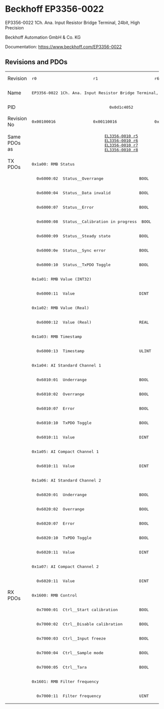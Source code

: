 # Beckhoff EP3356-0022

EP3356-0022 1Ch. Ana. Input Resistor Bridge Terminal, 24bit, High Precision

Beckhoff Automation GmbH & Co. KG

Documentation: <a href="https://www.beckhoff.com/EP3356-0022">https://www.beckhoff.com/EP3356-0022</a>

## Revisions and PDOs
<table>
<tr >
<td class="first">Revision</td>
<td ><pre>r0</pre></td>
<td ><pre>r1</pre></td>
<td ><pre>r6</pre></td>
</tr>
<tr >
<td class="first">Name</td>
<td  colspan=3 align="center"><pre>EP3356-0022 1Ch. Ana. Input Resistor Bridge Terminal, 24bit, High Precision</pre></td>
</tr>
<tr >
<td class="first">PID</td>
<td  colspan=3 align="center"><pre>0x0d1c4052</pre></td>
</tr>
<tr >
<td class="first">Revision No</td>
<td ><pre>0x00100016</pre></td>
<td ><pre>0x00110016</pre></td>
<td ><pre>0x00160016</pre></td>
</tr>
<tr >
<td class="first">Same PDOs as</td>
<td  colspan=3 align="center"><pre><a href="EL3356-0010">EL3356-0010 r5</a><br/><a href="EL3356-0010">EL3356-0010 r6</a><br/><a href="EL3356-0010">EL3356-0010 r7</a><br/><a href="EL3356-0010">EL3356-0010 r8</a></pre></td>
</tr>
<tr class="txpdo pdosection">
<td class="first" rowspan=30 valign=top>TX PDOs</td>
<td colspan=3 align="left"><pre>0x1a00: RMB Status</pre></td>
<td></td>
</tr>
<tr class="txpdo">
<td class="first" colspan=3 align="left"><pre>  0x6000:02  Status__Overrange               BOOL</pre></td>
</tr>
<tr class="txpdo">
<td class="first" colspan=3 align="left"><pre>  0x6000:04  Status__Data invalid            BOOL</pre></td>
</tr>
<tr class="txpdo">
<td class="first" colspan=3 align="left"><pre>  0x6000:07  Status__Error                   BOOL</pre></td>
</tr>
<tr class="txpdo">
<td class="first" colspan=3 align="left"><pre>  0x6000:08  Status__Calibration in progress  BOOL</pre></td>
</tr>
<tr class="txpdo">
<td class="first" colspan=3 align="left"><pre>  0x6000:09  Status__Steady state            BOOL</pre></td>
</tr>
<tr class="txpdo">
<td class="first" colspan=3 align="left"><pre>  0x6000:0e  Status__Sync error              BOOL</pre></td>
</tr>
<tr class="txpdo">
<td class="first" colspan=3 align="left"><pre>  0x6000:10  Status__TxPDO Toggle            BOOL</pre></td>
</tr>
<tr class="txpdo pdosection">
<td class="first" colspan=3 align="left"><pre>0x1a01: RMB Value (INT32)</pre></td>
</tr>
<tr class="txpdo">
<td class="first" colspan=3 align="left"><pre>  0x6000:11  Value                           DINT</pre></td>
</tr>
<tr class="txpdo pdosection">
<td class="first" colspan=3 align="left"><pre>0x1a02: RMB Value (Real)</pre></td>
</tr>
<tr class="txpdo">
<td class="first" colspan=3 align="left"><pre>  0x6000:12  Value (Real)                    REAL</pre></td>
</tr>
<tr class="txpdo pdosection">
<td class="first" colspan=3 align="left"><pre>0x1a03: RMB Timestamp</pre></td>
</tr>
<tr class="txpdo">
<td class="first" colspan=3 align="left"><pre>  0x6000:13  Timestamp                       ULINT</pre></td>
</tr>
<tr class="txpdo pdosection">
<td class="first" colspan=3 align="left"><pre>0x1a04: AI Standard Channel 1</pre></td>
</tr>
<tr class="txpdo">
<td class="first" colspan=3 align="left"><pre>  0x6010:01  Underrange                      BOOL</pre></td>
</tr>
<tr class="txpdo">
<td class="first" colspan=3 align="left"><pre>  0x6010:02  Overrange                       BOOL</pre></td>
</tr>
<tr class="txpdo">
<td class="first" colspan=3 align="left"><pre>  0x6010:07  Error                           BOOL</pre></td>
</tr>
<tr class="txpdo">
<td class="first" colspan=3 align="left"><pre>  0x6010:10  TxPDO Toggle                    BOOL</pre></td>
</tr>
<tr class="txpdo">
<td class="first" colspan=3 align="left"><pre>  0x6010:11  Value                           DINT</pre></td>
</tr>
<tr class="txpdo pdosection">
<td class="first" colspan=3 align="left"><pre>0x1a05: AI Compact Channel 1</pre></td>
</tr>
<tr class="txpdo">
<td class="first" colspan=3 align="left"><pre>  0x6010:11  Value                           DINT</pre></td>
</tr>
<tr class="txpdo pdosection">
<td class="first" colspan=3 align="left"><pre>0x1a06: AI Standard Channel 2</pre></td>
</tr>
<tr class="txpdo">
<td class="first" colspan=3 align="left"><pre>  0x6020:01  Underrange                      BOOL</pre></td>
</tr>
<tr class="txpdo">
<td class="first" colspan=3 align="left"><pre>  0x6020:02  Overrange                       BOOL</pre></td>
</tr>
<tr class="txpdo">
<td class="first" colspan=3 align="left"><pre>  0x6020:07  Error                           BOOL</pre></td>
</tr>
<tr class="txpdo">
<td class="first" colspan=3 align="left"><pre>  0x6020:10  TxPDO Toggle                    BOOL</pre></td>
</tr>
<tr class="txpdo">
<td class="first" colspan=3 align="left"><pre>  0x6020:11  Value                           DINT</pre></td>
</tr>
<tr class="txpdo pdosection">
<td class="first" colspan=3 align="left"><pre>0x1a07: AI Compact Channel 2</pre></td>
</tr>
<tr class="txpdo">
<td class="first" colspan=3 align="left"><pre>  0x6020:11  Value                           DINT</pre></td>
</tr>
<tr class="rxpdo pdosection">
<td class="first" rowspan=8 valign=top>RX PDOs</td>
<td colspan=3 align="left"><pre>0x1600: RMB Control</pre></td>
<td></td>
</tr>
<tr class="rxpdo">
<td class="first" colspan=3 align="left"><pre>  0x7000:01  Ctrl__Start calibration         BOOL</pre></td>
</tr>
<tr class="rxpdo">
<td class="first" colspan=3 align="left"><pre>  0x7000:02  Ctrl__Disable calibration       BOOL</pre></td>
</tr>
<tr class="rxpdo">
<td class="first" colspan=3 align="left"><pre>  0x7000:03  Ctrl__Input freeze              BOOL</pre></td>
</tr>
<tr class="rxpdo">
<td class="first" colspan=3 align="left"><pre>  0x7000:04  Ctrl__Sample mode               BOOL</pre></td>
</tr>
<tr class="rxpdo">
<td class="first" colspan=3 align="left"><pre>  0x7000:05  Ctrl__Tara                      BOOL</pre></td>
</tr>
<tr class="rxpdo pdosection">
<td class="first" colspan=3 align="left"><pre>0x1601: RMB Filter frequency</pre></td>
</tr>
<tr class="rxpdo">
<td class="first" colspan=3 align="left"><pre>  0x7000:11  Filter frequency                UINT</pre></td>
</tr>
</table>
